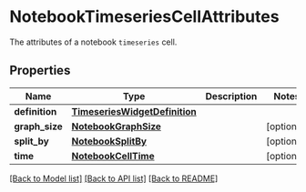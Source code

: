 # NotebookTimeseriesCellAttributes

The attributes of a notebook `timeseries` cell.

## Properties
Name | Type | Description | Notes
------------ | ------------- | ------------- | -------------
**definition** | [**TimeseriesWidgetDefinition**](TimeseriesWidgetDefinition.md) |  | 
**graph_size** | [**NotebookGraphSize**](NotebookGraphSize.md) |  | [optional] 
**split_by** | [**NotebookSplitBy**](NotebookSplitBy.md) |  | [optional] 
**time** | [**NotebookCellTime**](NotebookCellTime.md) |  | [optional] 

[[Back to Model list]](README.md#documentation-for-models) [[Back to API list]](README.md#documentation-for-api-endpoints) [[Back to README]](README.md)


